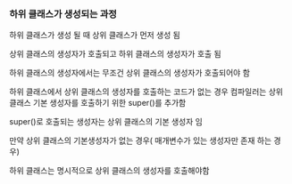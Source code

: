 
### 하위 클래스가 생성되는 과정

하위 클래스가 생성 될 때 상위 클래스가 먼저 생성 됨

상위 클래스의 생성자가 호출되고 하위 클래스의 생성자가 호출 됨

하위 클래스의 생성자에서는 무조건 상위 클래스의 생성자가 호출되어야 함

하위 클래스에서 상위 클래스의 생성자를 호출하는 코드가 없는 경우 컴파일러는 상위 클래스 기본 생성자를 호출하기 위한 super()를 추가함

super()로 호출되는 생성자는 상위 클래스의 기본 생성자 임

만약 상위 클래스의 기본생성자가 없는 경우( 매개변수가 있는 생성자만 존재 하는 경우)

하위 클래스는 명시적으로 상위 클래스의 생성자를 호출해야함
